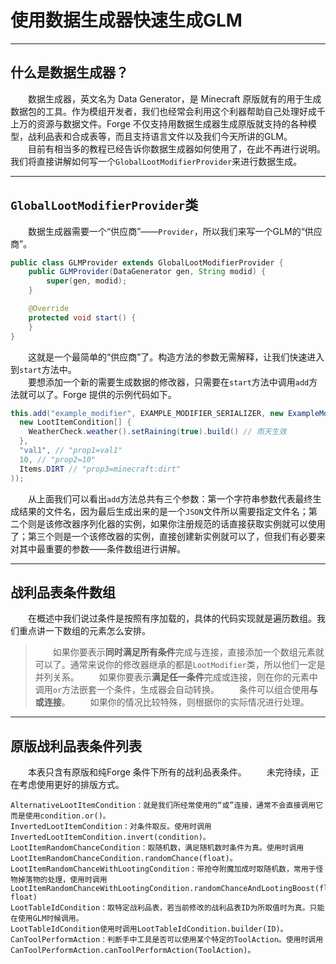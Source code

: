 # 使用数据生成器快速生成GLM   
***
## 什么是数据生成器？  
&emsp;&emsp;数据生成器，英文名为 Data Generator，是 Minecraft 原版就有的用于生成数据包的工具。作为模组开发者，我们也经常会利用这个利器帮助自己处理好成千上万的资源与数据文件。Forge 不仅支持用数据生成器生成原版就支持的各种模型，战利品表和合成表等，而且支持语言文件以及我们今天所讲的GLM。  
&emsp;&emsp;目前有相当多的教程已经告诉你数据生成器如何使用了，在此不再进行说明。我们将直接讲解如何写一个`GlobalLootModifierProvider`来进行数据生成。  
***
## `GlobalLootModifierProvider`类
&emsp;&emsp;数据生成器需要一个“供应商”——`Provider`，所以我们来写一个GLM的“供应商”。  
```java
public class GLMProvider extends GlobalLootModifierProvider {
    public GLMProvider(DataGenerator gen, String modid) {
        super(gen, modid);
    }

    @Override
    protected void start() {
    }
}
```
&emsp;&emsp;这就是一个最简单的“供应商”了。构造方法的参数无需解释，让我们快速进入到`start`方法中。  
&emsp;&emsp;要想添加一个新的需要生成数据的修改器，只需要在`start`方法中调用`add`方法就可以了。Forge 提供的示例代码如下。  
```java
this.add("example_modifier", EXAMPLE_MODIFIER_SERIALIZER, new ExampleModifier(
  new LootItemCondition[] {
    WeatherCheck.weather().setRaining(true).build() // 雨天生效
  },
  "val1", // "prop1=val1"
  10, // "prop2=10"
  Items.DIRT // "prop3=minecraft:dirt"
));
```
&emsp;&emsp;从上面我们可以看出`add`方法总共有三个参数：第一个字符串参数代表最终生成结果的文件名，因为最后生成出来的是一个`JSON`文件所以需要指定文件名；第二个则是该修改器序列化器的实例，如果你注册规范的话直接获取实例就可以使用了；第三个则是一个该修改器的实例，直接创建新实例就可以了，但我们有必要来对其中最重要的参数——条件数组进行讲解。  
***
## 战利品表条件数组  
&emsp;&emsp;在概述中我们说过条件是按照有序加载的，具体的代码实现就是遍历数组。我们重点讲一下数组的元素怎么安排。
> &emsp;&emsp;如果你要表示**同时满足所有条件**完成与连接，直接添加一个数组元素就可以了。通常来说你的修改器继承的都是`LootModifier`类，所以他们一定是并列关系。
> &emsp;&emsp;如果你要表示**满足任一条件**完成或连接，则在你的元素中调用`or`方法嵌套一个条件，生成器会自动转换。
> &emsp;&emsp;条件可以组合使用**与或连接**。
> &emsp;&emsp;如果你的情况比较特殊，则根据你的实际情况进行处理。
***

## 原版战利品表条件列表
&emsp;&emsp;本表只含有原版和纯Forge 条件下所有的战利品表条件。
&emsp;&emsp;未完待续，正在考虑使用更好的排版方式。
```
AlternativeLootItemCondition：就是我们所经常使用的“或”连接，通常不会直接调用它而是使用condition.or()。
InvertedLootItemCondition：对条件取反。使用时调用InvertedLootItemCondition.invert(condition)。
LootItemRandomChanceCondition：取随机数，满足随机数时条件为真。使用时调用LootItemRandomChanceCondition.randomChance(float)。
LootItemRandomChanceWithLootingCondition：带抢夺附魔加成时取随机数，常用于怪物掉落物的处理，使用时调用LootItemRandomChanceWithLootingCondition.randomChanceAndLootingBoost(float, float)
LootTableIdCondition：取特定战利品表，若当前修改的战利品表ID为所取值时为真。只能在使用GLM时候调用。
LootTableIdCondition使用时调用LootTableIdCondition.builder(ID)。
CanToolPerformAction：判断手中工具是否可以使用某个特定的ToolAction。使用时调用CanToolPerformAction.canToolPerformAction(ToolAction)。
```
